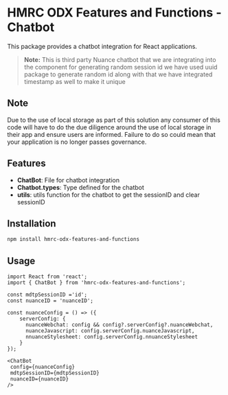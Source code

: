 # HMRC ODX Features and Functions - Chatbot

This package provides a  chatbot integration for React applications.

> **Note:** This is third party Nuance chatbot that we are integrating into the component
for generating random session id we have used uuid package to generate random id along with that we have integrated timestamp as well to make it unique

## Note

Due to the use of local storage as part of this solution any consumer of this code will have to do the due diligence around the use of local storage in their app and ensure users are informed. Failure to do so could mean that your application is no longer passes governance.


## Features
- **ChatBot**: File for chatbot integration
- **Chatbot.types**: Type defined for the chatbot
- **utils**: utils function for the chatbot to get the sessionID and clear sessionID

## Installation

```bash
npm install hmrc-odx-features-and-functions
```

## Usage

```tsx
import React from 'react';
import { ChatBot } from 'hmrc-odx-features-and-functions';

const mdtpSessionID ='id';
const nuanceID = 'nuanceID';

const nuanceConfig = () => ({
    serverConfig: {
      nuanceWebchat: config && config?.serverConfig?.nuanceWebchat,
      nuanceJavascript: config.serverConfig.nuanceJavascript,
      nnuanceStylesheet: config.serverConfig.nnuanceStylesheet
    }
});

<ChatBot
 config={nuanceConfig}
 mdtpSessionID={mdtpSessionID}
 nuanceID={nuanceID}
/>
